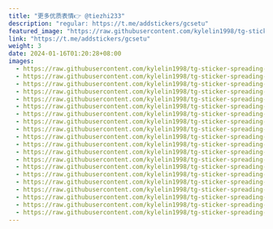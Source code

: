 ```yaml
---
title: "更多优质表情👉 @tiezhi233"
description: "regular: https://t.me/addstickers/gcsetu"
featured_image: "https://raw.githubusercontent.com/kylelin1998/tg-sticker-spreading-worldwide-images/main/img/7fba5012-f2c8-43a0-9d25-29115705422d.jpg"
link: "https://t.me/addstickers/gcsetu"
weight: 3
date: 2024-01-16T01:20:28+08:00
images:
  - https://raw.githubusercontent.com/kylelin1998/tg-sticker-spreading-worldwide-images/main/img/7fba5012-f2c8-43a0-9d25-29115705422d.jpg
  - https://raw.githubusercontent.com/kylelin1998/tg-sticker-spreading-worldwide-images/main/img/4e51c0a4-24bb-4c8f-b63c-0e875ed63155.jpg
  - https://raw.githubusercontent.com/kylelin1998/tg-sticker-spreading-worldwide-images/main/img/67b6e89d-dfa7-437e-9126-e754543c4657.jpg
  - https://raw.githubusercontent.com/kylelin1998/tg-sticker-spreading-worldwide-images/main/img/8f420cc8-238b-41a1-be04-5d4e7404df76.jpg
  - https://raw.githubusercontent.com/kylelin1998/tg-sticker-spreading-worldwide-images/main/img/eee6bae6-3c32-4c09-91cc-c7b3406bc77e.jpg
  - https://raw.githubusercontent.com/kylelin1998/tg-sticker-spreading-worldwide-images/main/img/593f431a-b12c-421f-ac66-42c08b0ac8fd.jpg
  - https://raw.githubusercontent.com/kylelin1998/tg-sticker-spreading-worldwide-images/main/img/7a51028c-995e-4140-a3c6-0f795fda623d.jpg
  - https://raw.githubusercontent.com/kylelin1998/tg-sticker-spreading-worldwide-images/main/img/5c04da1d-2b92-4508-b2b4-7ff95ea66c2e.jpg
  - https://raw.githubusercontent.com/kylelin1998/tg-sticker-spreading-worldwide-images/main/img/b5092e0e-9c50-4f9c-a28e-bbd9d6d8fad8.jpg
  - https://raw.githubusercontent.com/kylelin1998/tg-sticker-spreading-worldwide-images/main/img/9bb58661-c582-499a-aaa2-82fcf0e18f0c.jpg
  - https://raw.githubusercontent.com/kylelin1998/tg-sticker-spreading-worldwide-images/main/img/52362b50-f42d-4d39-a381-77bd495ede47.jpg
  - https://raw.githubusercontent.com/kylelin1998/tg-sticker-spreading-worldwide-images/main/img/1c69fa7e-e7e5-41a0-ac6e-39f1f90a38d6.jpg
  - https://raw.githubusercontent.com/kylelin1998/tg-sticker-spreading-worldwide-images/main/img/3cbcfa4f-535c-4cb1-80ee-c9b77e34f52a.jpg
  - https://raw.githubusercontent.com/kylelin1998/tg-sticker-spreading-worldwide-images/main/img/de72230a-ee91-493f-92df-74b4ea8bbe4a.jpg
  - https://raw.githubusercontent.com/kylelin1998/tg-sticker-spreading-worldwide-images/main/img/5856eee6-6382-46f1-8b64-201991cb8f94.jpg
  - https://raw.githubusercontent.com/kylelin1998/tg-sticker-spreading-worldwide-images/main/img/e1eddaaa-3c25-4526-96c1-d7516145540a.jpg
  - https://raw.githubusercontent.com/kylelin1998/tg-sticker-spreading-worldwide-images/main/img/5e996c3c-1e10-436b-a1d7-8feee9a7445f.jpg
  - https://raw.githubusercontent.com/kylelin1998/tg-sticker-spreading-worldwide-images/main/img/59413963-ad9d-4400-92b7-692c12cd1471.jpg
  - https://raw.githubusercontent.com/kylelin1998/tg-sticker-spreading-worldwide-images/main/img/75c7b1a3-1859-42aa-9234-6d88b47ae3fa.jpg
  - https://raw.githubusercontent.com/kylelin1998/tg-sticker-spreading-worldwide-images/main/img/eee4ced3-ddb7-4fba-8dbe-9790c9ad8fef.jpg
---
```

